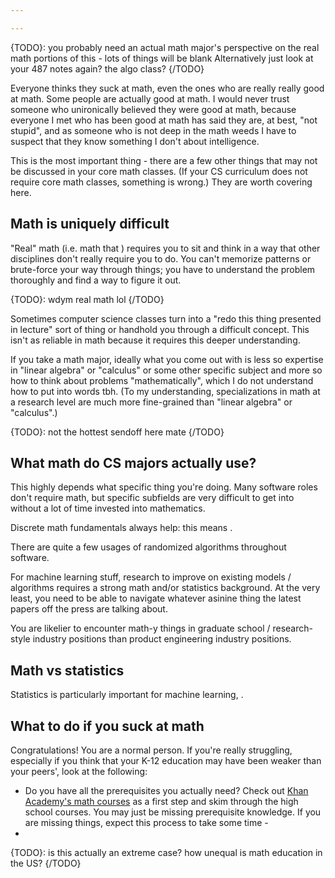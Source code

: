```yaml
---

---
```


{TODO}: you probably need an actual math major's perspective on the real math portions of this - lots of things will be blank
Alternatively just look at your 487 notes again? the algo class?
{/TODO}

Everyone thinks they suck at math, even the ones who are really really good at math. Some people are actually good at math. I would never trust someone who unironically believed they were good at math, because everyone I met who has been good at math has said they are, at best, "not stupid", and as someone who is not deep in the math weeds I have to suspect that they know something I don't about intelligence. 

This is the most important thing - there are a few other things that may not be discussed in your core math classes. (If your CS curriculum does not require core math classes, something is wrong.) They are worth covering here.

## Math is uniquely difficult

"Real" math (i.e. math that ) requires you to sit and think in a way that other disciplines don't really require you to do. You can't memorize patterns or brute-force your way through things; you have to understand the problem thoroughly and find a way to figure it out. 

{TODO}: wdym real math lol
{/TODO}

[^0]: Because of that, I think sometimes you find peope saying that math is "purer" or "on a higher level" from other disciplines, particularly applied fields like engineering. That does come with the caveat that some theoretical math is divorced from any real-world application and/or takes a lot of time and ripple effect to actually affect change in other fields - I know mathematicians who have been discontent with that aspect of math.

Sometimes computer science classes turn into a "redo this thing presented in lecture" sort of thing or handhold you through a difficult concept. This isn't as reliable in math because it requires this deeper understanding.

If you take a math major, ideally what you come out with is less so expertise in "linear algebra" or "calculus" or some other specific subject and more so how to think about problems "mathematically", which I do not understand how to put into words tbh. (To my understanding, specializations in math at a research level are much more fine-grained than "linear algebra" or "calculus".)

{TODO}: not the hottest sendoff here mate
{/TODO}

## What math do CS majors actually use?

This highly depends what specific thing you're doing. Many software roles don't require math, but specific subfields are very difficult to get into without a lot of time invested into mathematics.

Discrete math fundamentals always help: this means .

There are quite a few usages of randomized algorithms throughout software.

For machine learning stuff, research to improve on existing models / algorithms requires a strong math and/or statistics background. At the very least, you need to be able to navigate whatever asinine thing the latest papers off the press are talking about.



You are likelier to encounter math-y things in graduate school / research-style industry positions than product engineering industry positions. 

## Math vs statistics

Statistics is particularly important for machine learning, .

## What to do if you suck at math

Congratulations! You are a normal person. If you're really struggling, especially if you think that your K-12 education may have been weaker than your peers', look at the following:

- Do you have all the prerequisites you actually need? Check out [Khan Academy's math courses](https://www.khanacademy.org/math) as a first step and skim through the high school courses. You may just be missing prerequisite knowledge. If you are missing things, expect this process to take some time - 
- 

[^0]: Don't be ashamed of going back to kindergarten-level math if you need to - while an extreme case, [this story by Anna H. from MIT](https://mitadmissions.org/blogs/entry/on_teaching_and_learning/) details "seniors in Algebra II who don’t know the difference between subtraction and division". There are lots of reasons why K-12 education might fail to teach these things, and none of these are the fault of the student in question. Unfortunately, with the way that college is structured, most colleges will expect you to have up through the end of high-school level math complete (but see if your institution offers a "math primer" kind of course, for example [UMich's Math 105 course](https://lsa.umich.edu/math/undergraduates/undergraduate-math-courses/100-level-math-courses.html).)

{TODO}: is this actually an extreme case? how unequal is math education in the US?
{/TODO}